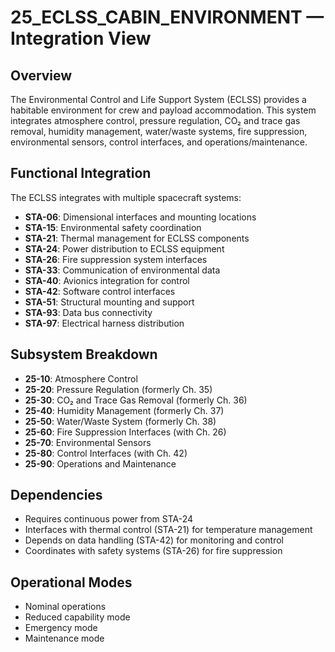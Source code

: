 # 25_ECLSS_CABIN_ENVIRONMENT — Integration View

## Overview
The Environmental Control and Life Support System (ECLSS) provides a habitable environment for crew and payload accommodation. This system integrates atmosphere control, pressure regulation, CO₂ and trace gas removal, humidity management, water/waste systems, fire suppression, environmental sensors, control interfaces, and operations/maintenance.

## Functional Integration
The ECLSS integrates with multiple spacecraft systems:
- **STA-06**: Dimensional interfaces and mounting locations
- **STA-15**: Environmental safety coordination
- **STA-21**: Thermal management for ECLSS components
- **STA-24**: Power distribution to ECLSS equipment
- **STA-26**: Fire suppression system interfaces
- **STA-33**: Communication of environmental data
- **STA-40**: Avionics integration for control
- **STA-42**: Software control interfaces
- **STA-51**: Structural mounting and support
- **STA-93**: Data bus connectivity
- **STA-97**: Electrical harness distribution

## Subsystem Breakdown
- **25-10**: Atmosphere Control
- **25-20**: Pressure Regulation (formerly Ch. 35)
- **25-30**: CO₂ and Trace Gas Removal (formerly Ch. 36)
- **25-40**: Humidity Management (formerly Ch. 37)
- **25-50**: Water/Waste System (formerly Ch. 38)
- **25-60**: Fire Suppression Interfaces (with Ch. 26)
- **25-70**: Environmental Sensors
- **25-80**: Control Interfaces (with Ch. 42)
- **25-90**: Operations and Maintenance

## Dependencies
- Requires continuous power from STA-24
- Interfaces with thermal control (STA-21) for temperature management
- Depends on data handling (STA-42) for monitoring and control
- Coordinates with safety systems (STA-26) for fire suppression

## Operational Modes
- Nominal operations
- Reduced capability mode
- Emergency mode
- Maintenance mode
